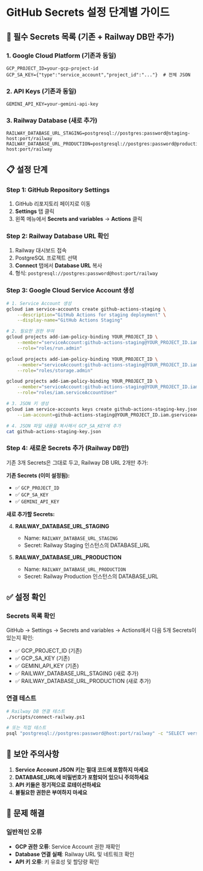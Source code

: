 # GitHub Secrets 설정 단계별 가이드

## 🔐 필수 Secrets 목록 (기존 + Railway DB만 추가)

### 1. Google Cloud Platform (기존과 동일)
```
GCP_PROJECT_ID=your-gcp-project-id
GCP_SA_KEY={"type":"service_account","project_id":"..."}  # 전체 JSON
```

### 2. API Keys (기존과 동일)
```
GEMINI_API_KEY=your-gemini-api-key
```

### 3. Railway Database (새로 추가)
```
RAILWAY_DATABASE_URL_STAGING=postgresql://postgres:password@staging-host:port/railway
RAILWAY_DATABASE_URL_PRODUCTION=postgresql://postgres:password@production-host:port/railway
```

## 📋 설정 단계

### Step 1: GitHub Repository Settings
1. GitHub 리포지토리 페이지로 이동
2. **Settings** 탭 클릭
3. 왼쪽 메뉴에서 **Secrets and variables** → **Actions** 클릭

### Step 2: Railway Database URL 확인
1. Railway 대시보드 접속
2. PostgreSQL 프로젝트 선택
3. **Connect** 탭에서 **Database URL** 복사
4. 형식: `postgresql://postgres:password@host:port/railway`

### Step 3: Google Cloud Service Account 생성
```bash
# 1. Service Account 생성
gcloud iam service-accounts create github-actions-staging \
    --description="GitHub Actions for staging deployment" \
    --display-name="GitHub Actions Staging"

# 2. 필요한 권한 부여
gcloud projects add-iam-policy-binding YOUR_PROJECT_ID \
    --member="serviceAccount:github-actions-staging@YOUR_PROJECT_ID.iam.gserviceaccount.com" \
    --role="roles/run.admin"

gcloud projects add-iam-policy-binding YOUR_PROJECT_ID \
    --member="serviceAccount:github-actions-staging@YOUR_PROJECT_ID.iam.gserviceaccount.com" \
    --role="roles/storage.admin"

gcloud projects add-iam-policy-binding YOUR_PROJECT_ID \
    --member="serviceAccount:github-actions-staging@YOUR_PROJECT_ID.iam.gserviceaccount.com" \
    --role="roles/iam.serviceAccountUser"

# 3. JSON 키 생성
gcloud iam service-accounts keys create github-actions-staging-key.json \
    --iam-account=github-actions-staging@YOUR_PROJECT_ID.iam.gserviceaccount.com

# 4. JSON 파일 내용을 복사해서 GCP_SA_KEY에 추가
cat github-actions-staging-key.json
```

### Step 4: 새로운 Secrets 추가 (Railway DB만)
기존 3개 Secrets은 그대로 두고, Railway DB URL 2개만 추가:

**기존 Secrets (이미 설정됨):**
- ✅ `GCP_PROJECT_ID`
- ✅ `GCP_SA_KEY` 
- ✅ `GEMINI_API_KEY`

**새로 추가할 Secrets:**

4. **RAILWAY_DATABASE_URL_STAGING**
   - Name: `RAILWAY_DATABASE_URL_STAGING`
   - Secret: Railway Staging 인스턴스의 DATABASE_URL

5. **RAILWAY_DATABASE_URL_PRODUCTION**
   - Name: `RAILWAY_DATABASE_URL_PRODUCTION`
   - Secret: Railway Production 인스턴스의 DATABASE_URL

## ✅ 설정 확인

### Secrets 목록 확인
GitHub → Settings → Secrets and variables → Actions에서 다음 5개 Secrets이 있는지 확인:
- ✅ GCP_PROJECT_ID (기존)
- ✅ GCP_SA_KEY (기존)
- ✅ GEMINI_API_KEY (기존)
- ✅ RAILWAY_DATABASE_URL_STAGING (새로 추가)
- ✅ RAILWAY_DATABASE_URL_PRODUCTION (새로 추가)

### 연결 테스트
```bash
# Railway DB 연결 테스트
./scripts/connect-railway.ps1

# 또는 직접 테스트
psql "postgresql://postgres:password@host:port/railway" -c "SELECT version();"
```

## 🚨 보안 주의사항

1. **Service Account JSON 키는 절대 코드에 포함하지 마세요**
2. **DATABASE_URL에 비밀번호가 포함되어 있으니 주의하세요**
3. **API 키들은 정기적으로 로테이션하세요**
4. **불필요한 권한은 부여하지 마세요**

## 🔧 문제 해결

### 일반적인 오류
- **GCP 권한 오류**: Service Account 권한 재확인
- **Database 연결 실패**: Railway URL 및 네트워크 확인
- **API 키 오류**: 키 유효성 및 할당량 확인